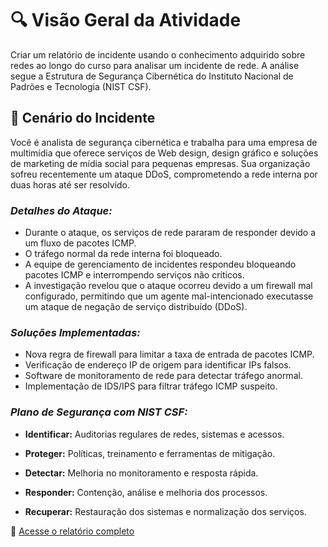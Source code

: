 # 🔍 Visão Geral da Atividade

Criar um relatório de incidente usando o conhecimento adquirido sobre redes ao longo do curso para analisar um incidente de rede. A análise segue a Estrutura de Segurança Cibernética do Instituto Nacional de Padrões e Tecnologia (NIST CSF).

## 📄 Cenário do Incidente

Você é analista de segurança cibernética e trabalha para uma empresa de multimídia que oferece serviços de Web design, design gráfico e soluções de marketing de mídia social para pequenas empresas. Sua organização sofreu recentemente um ataque DDoS, comprometendo a rede interna por duas horas até ser resolvido.

### **_Detalhes do Ataque:_**

- Durante o ataque, os serviços de rede pararam de responder devido a um fluxo de pacotes ICMP.
- O tráfego normal da rede interna foi bloqueado.
- A equipe de gerenciamento de incidentes respondeu bloqueando pacotes ICMP e interrompendo serviços não críticos.
- A investigação revelou que o ataque ocorreu devido a um firewall mal configurado, permitindo que um agente mal-intencionado executasse um ataque de negação de serviço distribuído (DDoS).

### **_Soluções Implementadas:_**

- Nova regra de firewall para limitar a taxa de entrada de pacotes ICMP.
- Verificação de endereço IP de origem para identificar IPs falsos.
- Software de monitoramento de rede para detectar tráfego anormal.
- Implementação de IDS/IPS para filtrar tráfego ICMP suspeito.

### **_Plano de Segurança com NIST CSF:_**

- **Identificar:** Auditorias regulares de redes, sistemas e acessos.

- **Proteger:** Políticas, treinamento e ferramentas de mitigação.

- **Detectar:** Melhoria no monitoramento e resposta rápida.

- **Responder:** Contenção, análise e melhoria dos processos.

- **Recuperar:** Restauração dos sistemas e normalização dos serviços.


🔗 [Acesse o relatório completo](incident-report-nist.md)
